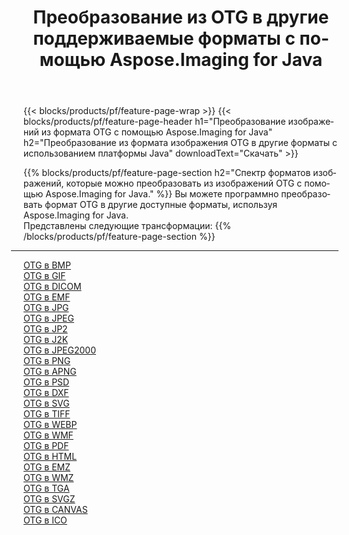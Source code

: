 ﻿---
title: Преобразование из OTG в другие поддерживаемые форматы с помощью Aspose.Imaging for Java 
weight: 3920
url: /ru/java/conversion/from/otg 
lang: ru
langdirlevel: 2
locales: zh-hans,ja,it,ru,de,es,fr,nl,id,lt,pl,pt,vi,tr,ko,zh-hant,ar,hi,th,sv,cs,uk,he
description: Aspose.Imaging может легко конвертировать из OTG в другие форматы с помощью платформы Java.
---

{{< blocks/products/pf/feature-page-wrap >}}
{{< blocks/products/pf/feature-page-header h1="Преобразование изображений из формата OTG с помощью Aspose.Imaging for Java" h2="Преобразование из формата изображения OTG в другие форматы с использованием платформы Java" downloadText="Скачать" >}}


{{% blocks/products/pf/feature-page-section  h2="Спектр форматов изображений, которые можно преобразовать из изображений OTG с помощью Aspose.Imaging for Java." %}}
Вы можете программно преобразовать формат OTG в другие доступные форматы, используя
Aspose.Imaging for Java.
<br/>
Представлены следующие трансформации:
{{% /blocks/products/pf/feature-page-section %}}
<div class="container-fluid productfamilypage bg-gray">
    <div class="convertypes bg-gray agp-content section">
        <div class="container">
		<hr style="margin-left:-20px;"/>
		<div class="row other-converters">
		    <div class='col-md-2 other-converter remove-lp remove-rp'><a href="/imaging/ru/java/conversion/otg-to-bmp" >OTG в BMP</a></div><div class='col-md-2 other-converter remove-lp remove-rp'><a href="/imaging/ru/java/conversion/otg-to-gif" >OTG в GIF</a></div><div class='col-md-2 other-converter remove-lp remove-rp'><a href="/imaging/ru/java/conversion/otg-to-dicom" >OTG в DICOM</a></div><div class='col-md-2 other-converter remove-lp remove-rp'><a href="/imaging/ru/java/conversion/otg-to-emf" >OTG в EMF</a></div><div class='col-md-2 other-converter remove-lp remove-rp'><a href="/imaging/ru/java/conversion/otg-to-jpg" >OTG в JPG</a></div><div class='col-md-2 other-converter remove-lp remove-rp'><a href="/imaging/ru/java/conversion/otg-to-jpeg" >OTG в JPEG</a></div><div class='col-md-2 other-converter remove-lp remove-rp'><a href="/imaging/ru/java/conversion/otg-to-jp2" >OTG в JP2</a></div><div class='col-md-2 other-converter remove-lp remove-rp'><a href="/imaging/ru/java/conversion/otg-to-j2k" >OTG в J2K</a></div><div class='col-md-2 other-converter remove-lp remove-rp'><a href="/imaging/ru/java/conversion/otg-to-jpeg2000" >OTG в JPEG2000</a></div><div class='col-md-2 other-converter remove-lp remove-rp'><a href="/imaging/ru/java/conversion/otg-to-png" >OTG в PNG</a></div><div class='col-md-2 other-converter remove-lp remove-rp'><a href="/imaging/ru/java/conversion/otg-to-apng" >OTG в APNG</a></div><div class='col-md-2 other-converter remove-lp remove-rp'><a href="/imaging/ru/java/conversion/otg-to-psd" >OTG в PSD</a></div><div class='col-md-2 other-converter remove-lp remove-rp'><a href="/imaging/ru/java/conversion/otg-to-dxf" >OTG в DXF</a></div><div class='col-md-2 other-converter remove-lp remove-rp'><a href="/imaging/ru/java/conversion/otg-to-svg" >OTG в SVG</a></div><div class='col-md-2 other-converter remove-lp remove-rp'><a href="/imaging/ru/java/conversion/otg-to-tiff" >OTG в TIFF</a></div><div class='col-md-2 other-converter remove-lp remove-rp'><a href="/imaging/ru/java/conversion/otg-to-webp" >OTG в WEBP</a></div><div class='col-md-2 other-converter remove-lp remove-rp'><a href="/imaging/ru/java/conversion/otg-to-wmf" >OTG в WMF</a></div><div class='col-md-2 other-converter remove-lp remove-rp'><a href="/imaging/ru/java/conversion/otg-to-pdf" >OTG в PDF</a></div><div class='col-md-2 other-converter remove-lp remove-rp'><a href="/imaging/ru/java/conversion/otg-to-html" >OTG в HTML</a></div><div class='col-md-2 other-converter remove-lp remove-rp'><a href="/imaging/ru/java/conversion/otg-to-emz" >OTG в EMZ</a></div><div class='col-md-2 other-converter remove-lp remove-rp'><a href="/imaging/ru/java/conversion/otg-to-wmz" >OTG в WMZ</a></div><div class='col-md-2 other-converter remove-lp remove-rp'><a href="/imaging/ru/java/conversion/otg-to-tga" >OTG в TGA</a></div><div class='col-md-2 other-converter remove-lp remove-rp'><a href="/imaging/ru/java/conversion/otg-to-svgz" >OTG в SVGZ</a></div><div class='col-md-2 other-converter remove-lp remove-rp'><a href="/imaging/ru/java/conversion/otg-to-canvas" >OTG в CANVAS</a></div><div class='col-md-2 other-converter remove-lp remove-rp'><a href="/imaging/ru/java/conversion/otg-to-ico" >OTG в ICO</a></div>
                </div>
        </div>
    </div>
</div>
<br/>

